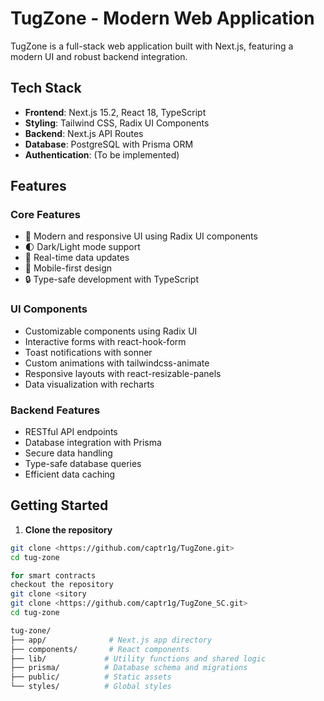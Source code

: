 # TugZone - Modern Web Application

TugZone is a full-stack web application built with Next.js, featuring a modern UI and robust backend integration.

## Tech Stack

- **Frontend**: Next.js 15.2, React 18, TypeScript
- **Styling**: Tailwind CSS, Radix UI Components
- **Backend**: Next.js API Routes
- **Database**: PostgreSQL with Prisma ORM
- **Authentication**: (To be implemented)

## Features

### Core Features
- 🎨 Modern and responsive UI using Radix UI components
- 🌓 Dark/Light mode support
- 🔄 Real-time data updates
- 📱 Mobile-first design
- 🔒 Type-safe development with TypeScript

### UI Components
- Customizable components using Radix UI
- Interactive forms with react-hook-form
- Toast notifications with sonner
- Custom animations with tailwindcss-animate
- Responsive layouts with react-resizable-panels
- Data visualization with recharts

### Backend Features
- RESTful API endpoints
- Database integration with Prisma
- Secure data handling
- Type-safe database queries
- Efficient data caching

## Getting Started

1. **Clone the repository**
```bash
git clone <https://github.com/captr1g/TugZone.git>
cd tug-zone

for smart contracts
checkout the repository
git clone <sitory
git clone <https://github.com/captr1g/TugZone_SC.git>
cd tug-zone

tug-zone/
├── app/              # Next.js app directory
├── components/       # React components
├── lib/             # Utility functions and shared logic
├── prisma/          # Database schema and migrations
├── public/          # Static assets
└── styles/          # Global styles